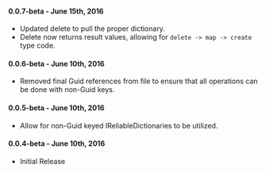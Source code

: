#### 0.0.7-beta - June 15th, 2016
* Updated delete to pull the proper dictionary.
* Delete now returns result values, allowing for `delete -> map -> create` type code.

#### 0.0.6-beta - June 10th, 2016
* Removed final Guid references from file to ensure that all operations can be done with non-Guid keys.

#### 0.0.5-beta - June 10th, 2016
* Allow for non-Guid keyed IReliableDictionaries to be utilized.

#### 0.0.4-beta - June 10th, 2016
* Initial Release
